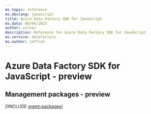 ```yaml
---
ms.topic: reference
ms.devlang: javascript
title: Azure Data Factory SDK for JavaScript
ms.data: 08/04/2022
author: xirzec
description: Reference for Azure Data Factory SDK for JavaScript
ms.service: datafactory
ms.author: jeffish
---
```

# Azure Data Factory SDK for JavaScript - preview

## Management packages - preview
[!INCLUDE [mgmt-packages](data-factory-mgmt-index.md)]